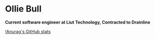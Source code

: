 # Ollie Bull 

**Current software engineer at Liut Technology, Contracted to Drainline**

[!Anurag's GitHub stats](https://github-readme-stats.vercel.app/api?username=OllieBullGB&show_icons=true&theme=radical)


